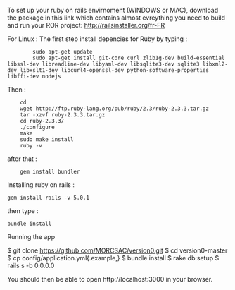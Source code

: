 To set up your ruby on rails envirnoment (WINDOWS or MAC), download the package in this link which contains almost evreything you need to build and run your ROR project: http://railsinstaller.org/fr-FR

For Linux : 
  The first step install depencies for Ruby by typing : 
  
			sudo apt-get update
			sudo apt-get install git-core curl zlib1g-dev build-essential libssl-dev libreadline-dev libyaml-dev libsqlite3-dev sqlite3 libxml2-dev libxslt1-dev libcurl4-openssl-dev python-software-properties libffi-dev nodejs
  Then : 
  
		cd
		wget http://ftp.ruby-lang.org/pub/ruby/2.3/ruby-2.3.3.tar.gz
		tar -xzvf ruby-2.3.3.tar.gz
		cd ruby-2.3.3/
		./configure
		make
		sudo make install
		ruby -v
	
after that :
	
		gem install bundler
	
	
Installing ruby on rails : 

	gem install rails -v 5.0.1
	
then type : 

	bundle install 


Running the app

$ git clone https://github.com/MORCSAC/version0.git
$ cd version0-master
$ cp config/application.yml{.example,}
$ bundle install
$ rake db:setup
$ rails s -b 0.0.0.0

You should then be able to open http://localhost:3000 in your browser.


